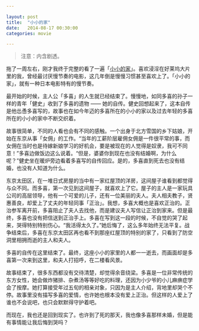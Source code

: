 ```yaml
---

layout: post
title:  "小小的家"
date:   2014-08-17 00:30:00
categories: movie

---
```


[ouchi]: http://www.mytvbt.net/viewthread.php?tid=3291&extra=page%3D1

> 注意：内含剧透。

拖了一周左右，刚才我终于完整的看了一遍「[小小的家][ouchi]」。喜欢浸淫在好莱坞大片里的我，曾经最讨厌慢节奏的电影，这几年倒是慢慢习惯甚至喜欢上了。「小小的家」，就有一种日本电影特有的慢节奏。

最开始的时候，主人公「多喜」的人生就已经结束了。慢慢地，如同多喜的孙子一样的青年「健史」收到了多喜的遗物 —— 她的自传。健史回想起来了，这本自传是他怂恿多喜写的，故事也在如今年迈的多喜所在的小小的家以及过去年轻的多喜所在的小小的家中不断交织着。

故事很简单，不同的人看也会有不同的感触。一个出身于北方雪国的乡下姑娘，开始在东京从事「女佣」的工作。“当年的工薪阶层雇佣女佣是一件很平常的事，而女佣在当时也是待嫁新娘学习的好机会，要是被现在的人觉得是奴隶，我可不同意！”多喜边做饭边这么说着。“但是，婆婆你到现在也没有结婚啊，为什么呢？”健史坐在暖炉旁边看着多喜写的自传回应。是的，多喜直到死去也没有结婚，也没有人知道为什么。

东京太田区，在一堆日式房屋的当中有一家红屋顶的洋房，这间屋子谁看到都觉得与众不同。而多喜，第一次见到这间屋子，就喜欢上了它。屋子的主人是一家玩具公司的高层领导，他有一个可爱的儿子，还有一位美丽的夫人。夫人相夫教子，贤惠善良，却爱上了丈夫的年轻同事「正治」。我想，多喜大概也是喜欢正治的。正治参军离开前，多喜阻止了夫人去找他，而是建议夫人写信让正治到家来。但是最终，多喜也没有把信送到正治手上。多喜在写到这一段的时候，不自觉的哭了起来，哭得特别特别伤心。“我活得太久了。”她后悔了，这么多年始终无法平复。战争结束后，多喜在东京太田区再也看不到那座红屋顶的特别的家了，只看到了防空洞里相拥而逝的主人和夫人。

多喜的自传在这里结束了。最终，这座小小的家里的人都一一逝去，而画面却是多喜第一次来到这里，和夫人打招呼，在二楼看风景。

故事结束了，很多东西都没有交待清楚，却觉得余音绕梁。多喜是一位非常传统的东方女性，她会做炸猪排、杂煮汤等等好吃的料理，还因为小少爷的小儿麻痹症学会了按摩。她打算接受年过五旬的相亲对象，只因为是主人介绍，背地里却哭个不停。故事里没有描写多喜的爱情，也许她也根本没有爱上正治。但这样的人爱上了谁也不会说吧，也只会默默得守护着吧。

而现在，我也还是回到现实了。也许到了死的那天，我也像多喜那样未婚，但是能有事情能让我后悔到哭吗？